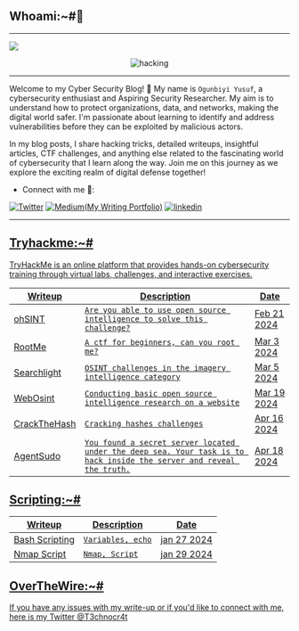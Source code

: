## Whoami:~#🤔
***
<a href="https://github.com/DenverCoder1/readme-typing-svg"><img src="https://readme-typing-svg.herokuapp.com?&font=IBM+Plex+Sans&color=abcdef&size=20&lines=Hola+👋;Welcome+to+my+Cybersecurity+Blog;An+Aspiring+Security+Researcher." /></a>

<p align="center">
  <img src="https://github.com/T3chnocr4t/T3chnocr4t.github.io/assets/115868619/c654195b-0943-4117-94a5-b00a5fc07def" alt="hacking" />
</p>

***
Welcome to my Cyber Security Blog! 👋 My name is  ```Ogunbiyi Yusuf```, a cybersecurity enthusiast and Aspiring Security Researcher. My aim is to understand how to protect organizations, data, and networks, making the digital world safer. I'm passionate about learning to identify and address vulnerabilities before they can be exploited by malicious actors.

In my blog posts, I share hacking tricks, detailed writeups, insightful articles, CTF challenges, and anything else related to the fascinating world of cybersecurity that I learn along the way. Join me on this journey as we explore the exciting realm of digital defense together!

- Connect with me 🤝:
  
 <a href="https://twitter.com/T3chnocr4t">![Twitter](	https://img.shields.io/badge/Twitter-1DA1F2?style=for-the-badge&logo=twitter&logoColor=white)</a> <a href="https://medium.com/@T3chnocr4t">![Medium(My Writing Portfolio)](https://img.shields.io/badge/Medium-008000?style=for-the-badge&logo=linktree&logoColor=white)</a> <a href='https://www.linkedin.com/in/ogunbiyi-yusuf/' >![linkedin](https://img.shields.io/badge/LinkedIn-0077B5?style=for-the-badge&logo=linkedin&logoColor=white)

***
## Tryhackme:~#
TryHackMe is an online platform that provides hands-on cybersecurity training through virtual labs, challenges, and interactive exercises.

| Writeup | Description | Date |
|---------|------------ | ---- |
| [ohSINT](https://T3chnocr4t.github.io/CTF/Tryhackme/ohSINT.html) | `Are you able to use open source intelligence to solve this challenge?` |  Feb 21 2024 | 
| [RootMe](https://T3chnocr4t.github.io/CTF/Tryhackme/RootMe.html) | `A ctf for beginners, can you root me?` | Mar 3 2024  |
| [Searchlight](https://T3chnocr4t.github.io/CTF/Tryhackme/Searchlight.html) | `OSINT challenges in the imagery intelligence category` | Mar 5 2024 |
| [WebOsint](https://T3chnocr4t.github.io/CTF/Tryhackme/WebOsint.html) | `Conducting basic open source intelligence research on a website` | Mar 19 2024 |
| [CrackTheHash](https://T3chnocr4t.github.io/CTF/Tryhackme/CrackTheHash.html) | `Cracking hashes challenges` | Apr 16 2024 |
| [AgentSudo](https://T3chnocr4t.github.io/CTF/Tryhackme/AgentSudo.html) | `You found a secret server located under the deep sea. Your task is to hack inside the server and reveal the truth.` | Apr 18 2024 |

## Scripting:~#

| Writeup | Description | Date |
| --------|------------ | ---- |
[Bash Scripting](https://T3chnocr4t.github.io/CTF/Scripting/Basic-Bash.html) | `Variables, echo` | jan 27 2024 |
[Nmap Script](https://T3chnocr4t.github.io/CTF/Scripting/Simple-nmap-script.html) | `Nmap, Script` | jan 29 2024 |

## OverTheWire:~#

If you have any issues with my write-up or if you'd like to connect with me, here is my Twitter [@T3chnocr4t](https://twitter.com/T3chnocr4t)






